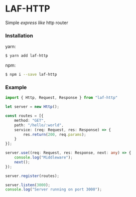 # LAF-HTTP
Simple _express like_ http router

### Installation
yarn:
```sh
$ yarn add laf-http
```
npm:
```sh
$ npm i --save laf-http
```
### Example
```typescript
import { Http, Request, Response } from "laf-http"

let server = new Http();

const routes = [{
    method: "GET",
    path: "/hello/:world",
    service: (req: Request, res: Response) => {
        res.return(200, req.params);
    }
}];

server.use((req: Request, res: Response, next: any) => {
    console.log("Middleware");
    next();
});

server.register(routes);

server.listen(3000);
console.log("Server running on port 3000");
```
